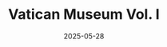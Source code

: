 ---
title: "Vatican Museum Vol. I"
excerpt: "Where #TODO"
gallery_name: "rome/vatican-museum-vol-1"
date: 2025-05-28
tags:
  - 🏛️Museum
  - 🏛️Historic
header:
  overlay_image: cover/rome/vatican-museum-room-of-geography-3v1.jpg
---